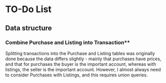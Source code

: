 # TO-Do List

## Data structure

### Combine Purchase and Listing into Transaction\*\*

Splitting transactions into the Purchase and Listing tables was originally done because
the data differs slightly - mainly that purchases have prices, and that for purchases
the buyer is the important account, whereas with listings, the seller is the important
account. However, I almost always need to consider Purchases with Listings, and this requires union queries.
